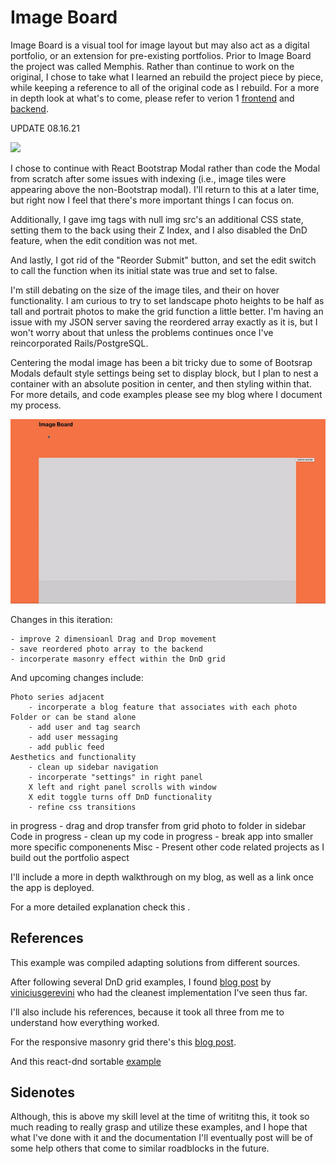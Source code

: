 # Image Board

Image Board is a visual tool for image layout but may also act as a digital portfolio, or an extension for pre-existing portfolios. 
Prior to Image Board the project was called Memphis. Rather than continue to work on the original, I chose to take what I learned an rebuild the project piece by piece, while keeping a reference to all of the original code as I rebuild. 
For a more in depth look at what's to come, please refer to verion 1 [frontend](https://github.com/coreyleec/memphis) and [backend](https://github.com/coreyleec/memphis_backend).

UPDATE 08.16.21

![](demo-2.gif)

I chose to continue with React Bootstrap Modal rather than  code the Modal from scratch after some issues with indexing (i.e., image tiles were appearing above the non-Bootstrap modal). I'll return to this at a later time, but right now I feel that there's more important things I can focus on.

Additionally, I gave img tags with null img src's an additional CSS state, setting them to the back using their Z Index, and I also disabled the DnD feature, when the edit condition was not met. 

And lastly, I got rid of the "Reorder Submit" button, and set the edit switch to call the function when its initial state was true and set to false.

I'm still debating on the size of the image tiles, and their on hover functionality. I am curious to try to set landscape photo heights to be half as tall and portrait photos to make the grid function a little better. I'm having an issue with my JSON server saving the reordered array exactly as it is, but I won't worry about that unless the problems continues once I've reincorporated Rails/PostgreSQL.

Centering the modal image has been a bit tricky due to some of Bootsrap Modals default style settings being set to display block, but I plan to nest a container with an absolute position in center, and then styling within that. For more details, and code examples please see my blog where I document my process.


![](demo.gif)

Changes in this iteration:

    - improve 2 dimensioanl Drag and Drop movement
    - save reordered photo array to the backend
    - incorperate masonry effect within the DnD grid

And upcoming changes include: 

    Photo series adjacent 
        - incorperate a blog feature that associates with each photo Folder or can be stand alone
        - add user and tag search
        - add user messaging
        - add public feed
    Aesthetics and functionality
        - clean up sidebar navigation
        - incorperate "settings" in right panel
        X left and right panel scrolls with window
        X edit toggle turns off DnD functionality
        - refine css transitions
in progress - drag and drop transfer from grid photo to folder in sidebar 
    Code
in progress - clean up my code
in progress - break app into smaller more specific componenents
    Misc
        - Present other code related projects as I build out the portfolio aspect

I'll include a more in depth walkthrough on my blog, as well as a link once the app is deployed.

For a more detailed explanation check this .

## References

This example was compiled adapting solutions from different sources.

After following several DnD grid examples, I found [blog post](https://thisisvini.com/responsive-mosaic-with-dnd-reactjs) by [viniciusgerevini](https://github.com/viniciusgerevini/react-responsive-mosaic) who had the cleanest implementation I've seen thus far. 

I'll also include his references, because it took all three from me to understand how everything worked. 

For the responsive masonry grid there's this [blog post](https://medium.com/@andybarefoot/a-masonry-style-layout-using-css-grid-8c663d355ebb).

And this react-dnd sortable [example](https://react-dnd.github.io/react-dnd/examples/sortable/simple) 

## Sidenotes

Although, this is above my skill level at the time of writitng this, it took so much reading to really grasp and utilize these examples, and I hope that what I've done with it and the documentation I'll eventually post will be of some help others that come to similar roadblocks in the future. 

